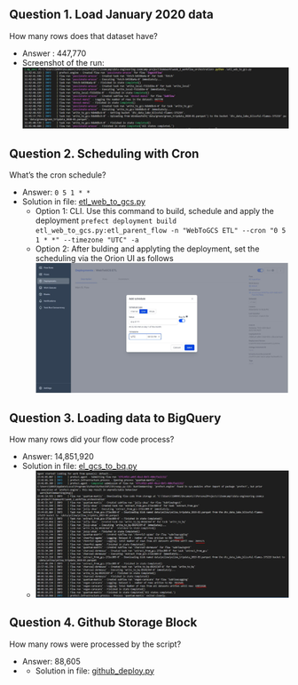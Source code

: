 ## Question 1. Load January 2020 data
How many rows does that dataset have?
* Answer : 447,770
* Screenshot of the run:
![OutputQ1](images/logs.JPG) 

## Question 2. Scheduling with Cron
What’s the cron schedule?
* Answer: `0 5 1 * *`
* Solution in file: [etl_web_to_gcs.py](etl_web_to_gcs.py)
    * Option 1: CLI. Use this command to build, schedule and apply the deployment `prefect deployment build etl_web_to_gcs.py:etl_parent_flow -n "WebToGCS ETL" --cron "0 5 1 * *" --timezone "UTC" -a`
    * Option 2: After bulding and applyting the deployment, set the scheduling via the Orion UI as follows
    ![OutputQ2](images/cron.JPG) 

## Question 3. Loading data to BigQuery 
How many rows did your flow code process?
* Answer: 14,851,920
* Solution in file: [el_gcs_to_bq.py](el_gcs_to_bq.py)
    * ![OutputQ2](images/gcs_bq.JPG) 


## Question 4. Github Storage Block
How many rows were processed by the script?
* Answer: 88,605
* * Solution in file: [github_deploy.py](github_deploy.py)